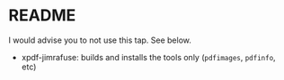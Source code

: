 # README

I would advise you to not use this tap. See below.

- xpdf-jimrafuse: builds and installs the tools only (`pdfimages`, `pdfinfo`, etc)
